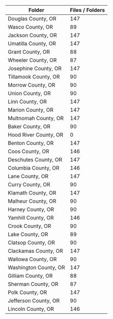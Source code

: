 | Folder                |   Files / Folders |
|-----------------------|-------------------|
| Douglas County, OR    |               147 |
| Wasco County, OR      |                89 |
| Jackson County, OR    |               147 |
| Umatilla County, OR   |               147 |
| Grant County, OR      |                88 |
| Wheeler County, OR    |                87 |
| Josephine County, OR  |               147 |
| Tillamook County, OR  |                90 |
| Morrow County, OR     |                90 |
| Union County, OR      |                90 |
| Linn County, OR       |               147 |
| Marion County, OR     |               147 |
| Multnomah County, OR  |               147 |
| Baker County, OR      |                90 |
| Hood River County, OR |                 0 |
| Benton County, OR     |               147 |
| Coos County, OR       |               146 |
| Deschutes County, OR  |               147 |
| Columbia County, OR   |               146 |
| Lane County, OR       |               147 |
| Curry County, OR      |                90 |
| Klamath County, OR    |               147 |
| Malheur County, OR    |                90 |
| Harney County, OR     |                90 |
| Yamhill County, OR    |               146 |
| Crook County, OR      |                90 |
| Lake County, OR       |                89 |
| Clatsop County, OR    |                90 |
| Clackamas County, OR  |               147 |
| Wallowa County, OR    |                90 |
| Washington County, OR |               147 |
| Gilliam County, OR    |                88 |
| Sherman County, OR    |                87 |
| Polk County, OR       |               147 |
| Jefferson County, OR  |                90 |
| Lincoln County, OR    |               146 |